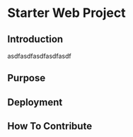 # Starter Web Project

## Introduction
asdfasdfasdfasdfasdf

## Purpose

## Deployment

## How To Contribute